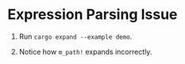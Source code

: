 # Expression Parsing Issue

  1. Run `cargo expand --example demo`.
  
  2. Notice how `m_path!` expands incorrectly.
